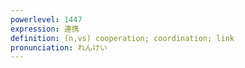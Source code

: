 ```yaml
---
powerlevel: 1447
expression: 連携
definition: (n,vs) cooperation; coordination; link
pronunciation: れんけい
---
```

